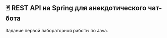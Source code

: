 ## :black_joker: REST API на Spring для анекдотического чат-бота

Задание первой лабораторной работы по Java.
